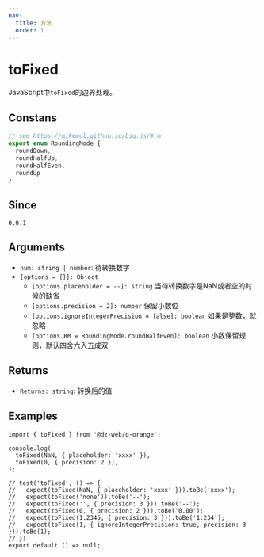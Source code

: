 ```yaml
---
nav:
  title: 方法
  order: 1
---
```


# toFixed

JavaScript中`toFixed`的边界处理。

## Constans

```ts
// see https://mikemcl.github.io/big.js/#rm
export enum RoundingMode {
  roundDown,
  roundHalfUp,
  roundHalfEven,
  roundUp
}
```

## Since

`0.0.1`

## Arguments

- `num: string | number`: 待转换数字
- `[options = {}]: Object`
  - `[options.placeholder = --]: string` 当待转换数字是NaN或者空的时候的缺省
  - `[options.precision = 2]: number` 保留小数位
  - `[options.ignoreIntegerPrecision = false]: boolean` 如果是整数，就忽略
  - `[options.RM = RoundingMode.roundHalfEven]: boolean` 小数保留规则，默认四舍六入五成双

## Returns

- `Returns: string`: 转换后的值

## Examples

```tsx
import { toFixed } from '@dz-web/o-orange';

console.log(
  toFixed(NaN, { placeholder: 'xxxx' }),
  toFixed(0, { precision: 2 }),
);

// test('toFixed', () => {
//   expect(toFixed(NaN, { placeholder: 'xxxx' })).toBe('xxxx');
//   expect(toFixed('none')).toBe('--');
//   expect(toFixed('', { precision: 3 })).toBe('--');
//   expect(toFixed(0, { precision: 2 })).toBe('0.00');
//   expect(toFixed(1.2345, { precision: 3 })).toBe('1.234');
//   expect(toFixed(1, { ignoreIntegerPrecision: true, precision: 3 })).toBe(1);
// })
export default () => null;
```

